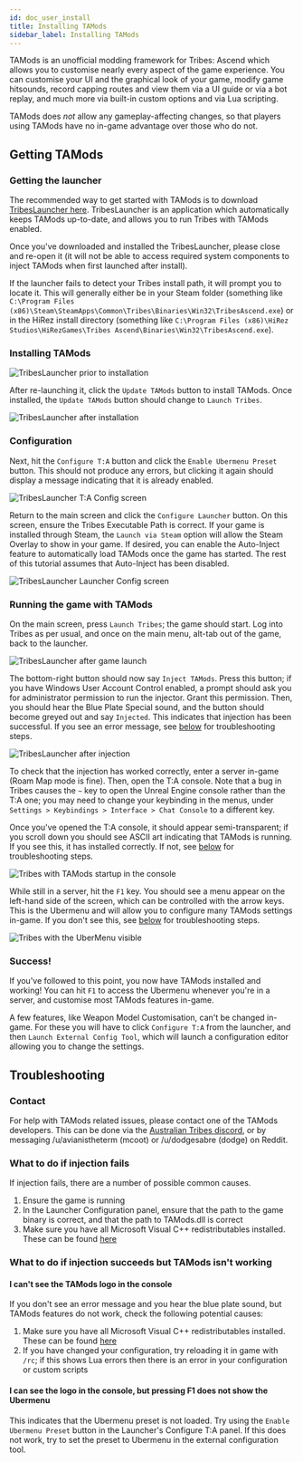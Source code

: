 ```yaml
---
id: doc_user_install
title: Installing TAMods
sidebar_label: Installing TAMods
---
```


TAMods is an unofficial modding framework for Tribes: Ascend which allows you to customise nearly every aspect of the game experience. You can customise your UI and the graphical look of your game, modify game hitsounds, record capping routes and view them via a UI guide or via a bot replay, and much more via built-in custom options and via Lua scripting.

TAMods does _not_ allow any gameplay-affecting changes, so that players using TAMods have no in-game advantage over those who do not.

## Getting TAMods

### Getting the launcher

The recommended way to get started with TAMods is to download [TribesLauncher here](https://github.com/mcoot/TribesLauncher/releases). TribesLauncher is an application which automatically keeps TAMods up-to-date, and allows you to run Tribes with TAMods enabled.

Once you've downloaded and installed the TribesLauncher, please close and re-open it (it will not be able to access required system components to inject TAMods when first launched after install).

If the launcher fails to detect your Tribes install path, it will prompt you to locate it. This will generally either be in your Steam folder (something like `C:\Program Files (x86)\Steam\SteamApps\Common\Tribes\Binaries\Win32\TribesAscend.exe`) or in the HiRez install directory (something like `C:\Program Files (x86)\HiRez Studios\HiRezGames\Tribes Ascend\Binaries\Win32\TribesAscend.exe`).

### Installing TAMods

![TribesLauncher prior to installation](assets/doc_user_installscreen_1.png)

After re-launching it, click the `Update TAMods` button to install TAMods. Once installed, the `Update TAMods` button should change to `Launch Tribes`.

![TribesLauncher after installation](assets/doc_user_installscreen_2.png)

### Configuration

Next, hit the `Configure T:A` button and click the `Enable Ubermenu Preset` button. This should not produce any errors, but clicking it again should display a message indicating that it is already enabled.

![TribesLauncher T:A Config screen](assets/doc_user_installscreen_3.png)

Return to the main screen and click the `Configure Launcher` button. On this screen, ensure the Tribes Executable Path is correct. If your game is installed through Steam, the `Launch via Steam` option will allow the Steam Overlay to show in your game. If desired, you can enable the Auto-Inject feature to automatically load TAMods once the game has started. The rest of this tutorial assumes that Auto-Inject has been disabled.

![TribesLauncher Launcher Config screen](assets/doc_user_installscreen_4.png)

### Running the game with TAMods

On the main screen, press `Launch Tribes`; the game should start. Log into Tribes as per usual, and once on the main menu, alt-tab out of the game, back to the launcher.

![TribesLauncher after game launch](assets/doc_user_installscreen_5.png)

The bottom-right button should now say `Inject TAMods`. Press this button; if you have Windows User Account Control enabled, a prompt should ask you for administrator permission to run the injector. Grant this permission. Then, you should hear the Blue Plate Special sound, and the button should become greyed out and say `Injected`. This indicates that injection has been successful. If you see an error message, see [below](#what-to-do-if-injection-fails) for troubleshooting steps.

![TribesLauncher after injection](assets/doc_user_installscreen_6.png)

To check that the injection has worked correctly, enter a server in-game (Roam Map mode is fine). Then, open the T:A console. Note that a bug in Tribes causes the `~` key to open the Unreal Engine console rather than the T:A one; you may need to change your keybinding in the menus, under `Settings > Keybindings > Interface > Chat Console` to a different key.

Once you've opened the T:A console, it should appear semi-transparent; if you scroll down you should see ASCII art indicating that TAMods is running. If you see this, it has installed correctly. If not, see [below](#what-to-do-if-injection-succeeds-but-tamods-isn-t-working) for troubleshooting steps.

![Tribes with TAMods startup in the console](assets/doc_user_installscreen_7.png)

While still in a server, hit the `F1` key. You should see a menu appear on the left-hand side of the screen, which can be controlled with the arrow keys. This is the Ubermenu and will allow you to configure many TAMods settings in-game. If you don't see this, see [below](#what-to-do-if-injection-succeeds-but-tamods-isn-t-working) for troubleshooting steps.

![Tribes with the UberMenu visible](assets/doc_user_installscreen_8.png)

### Success!

If you've followed to this point, you now have TAMods installed and working! You can hit `F1` to access the Ubermenu whenever you're in a server, and customise most TAMods features in-game.

A few features, like Weapon Model Customisation, can't be changed in-game. For these you will have to click `Configure T:A` from the launcher, and then `Launch External Config Tool`, which will launch a configuration editor allowing you to change the settings.

## Troubleshooting

### Contact

For help with TAMods related issues, please contact one of the TAMods developers. This can be done via the [Australian Tribes discord](https://discord.gg/ySkx6Cg), or by messaging /u/avianistheterm (mcoot) or /u/dodgesabre (dodge) on Reddit.

### What to do if injection fails

If injection fails, there are a number of possible common causes.

1. Ensure the game is running
2. In the Launcher Configuration panel, ensure that the path to the game binary is correct, and that the path to TAMods.dll is correct
3. Make sure you have all Microsoft Visual C++ redistributables installed. These can be found [here](https://support.microsoft.com/en-au/help/2977003/the-latest-supported-visual-c-downloads)

### What to do if injection succeeds but TAMods isn't working

#### I can't see the TAMods logo in the console

If you don't see an error message and you hear the blue plate sound, but TAMods features do not work, check the following potential causes:

1. Make sure you have all Microsoft Visual C++ redistributables installed. These can be found [here](https://support.microsoft.com/en-au/help/2977003/the-latest-supported-visual-c-downloads)
2. If you have changed your configuration, try reloading it in game with `/rc`; if this shows Lua errors then there is an error in your configuration or custom scripts

#### I can see the logo in the console, but pressing F1 does not show the Ubermenu

This indicates that the Ubermenu preset is not loaded. Try using the `Enable Ubermenu Preset` button in the Launcher's Configure T:A panel. If this does not work, try to set the preset to Ubermenu in the external configuration tool.